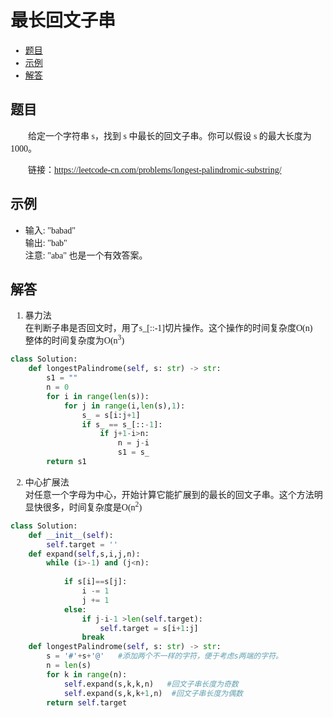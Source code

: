 <font face="微软雅黑">

#  最长回文子串

- [题目](#题目)
- [示例](#示例)
- [解答](#解答)

## 题目
&emsp;&emsp;给定一个字符串 s，找到 s 中最长的回文子串。你可以假设 s 的最大长度为 1000。<br/>

&emsp;&emsp;链接：https://leetcode-cn.com/problems/longest-palindromic-substring/

## 示例
* 输入: "babad"<br/>输出: "bab"<br/>注意: "aba" 也是一个有效答案。<br/>   

## 解答

1. 暴力法<br/>
在判断子串是否回文时，用了s_[::-1]切片操作。这个操作的时间复杂度O(n)<br/>
整体的时间复杂度为O(n<sup>3</sup>)
```python
class Solution:
    def longestPalindrome(self, s: str) -> str:
        s1 = ""
        n = 0
        for i in range(len(s)):
            for j in range(i,len(s),1):
                s_ = s[i:j+1]
                if s_ == s_[::-1]:
                    if j+1-i>n:
                        n = j-i
                        s1 = s_
        return s1
```

2. 中心扩展法<br/>
对任意一个字母为中心，开始计算它能扩展到的最长的回文子串。这个方法明显快很多，时间复杂度是O(n<sup>2</sup>)
```python
class Solution:
    def __init__(self):
        self.target = ''
    def expand(self,s,i,j,n):
        while (i>-1) and (j<n):
  
            if s[i]==s[j]:
                i -= 1
                j += 1
            else:
                if j-i-1 >len(self.target):
                    self.target = s[i+1:j] 
                break
    def longestPalindrome(self, s: str) -> str:
        s = '#'+s+'@'   #添加两个不一样的字符，便于考虑s两端的字符。
        n = len(s)
        for k in range(n):
            self.expand(s,k,k,n)   #回文子串长度为奇数
            self.expand(s,k,k+1,n)  #回文子串长度为偶数
        return self.target
```
</font>
